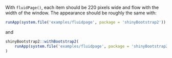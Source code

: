 With `fluidPage()`, each item should be 220 pixels wide and flow with the width of the window. The appearance should be roughly the same with:

```R
runApp(system.file('examples/fluidpage', package = 'shinyBootstrap2'))
```

and

```R
shinyBootstrap2::withBootstrap2(
    runApp(system.file('examples/fluidpage', package = 'shinyBootstrap2'))
)
```
